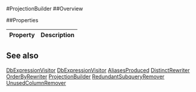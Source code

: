 #ProjectionBuilder
##Overview



##Properties
<table class="table table-condensed table-bordered">
    <thead>
<tr>
<th>Property</th>
<th>Description</th>
</tr>
</thead>
<tbody>
</tbody></table>



## See also

[DbExpressionVisitor](DbExpressionVisitor.html)
[DbExpressionVisitor](DbExpressionVisitor.html)
[AliasesProduced](AliasesProduced.html)
[DistinctRewriter](DistinctRewriter.html)
[OrderByRewriter](OrderByRewriter.html)
[ProjectionBuilder](ProjectionBuilder.html)
[RedundantSubqueryRemover](RedundantSubqueryRemover.html)
[UnusedColumnRemover](UnusedColumnRemover.html)